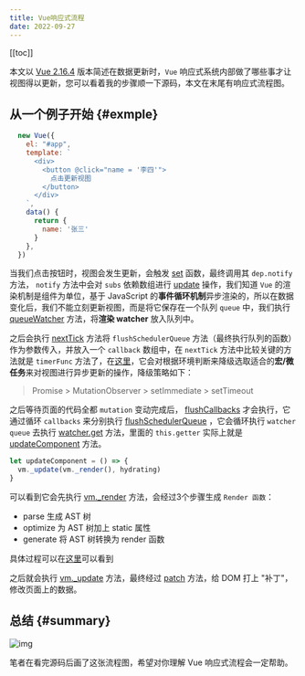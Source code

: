 ```yaml
---
title: Vue响应式流程
date: 2022-09-27
---
```


[[toc]]

本文以 [Vue 2.16.4](https://github.com/vuejs/vue/tree/v2.6.14) 版本简述在数据更新时，`Vue` 响应式系统内部做了哪些事才让视图得以更新，您可以看着我的步骤顺一下源码，本文在末尾有响应式流程图。
## 从一个例子开始 {#exmple}
```js
  new Vue({
    el: "#app",
    template: `
      <div>
        <button @click="name = '李四'">
          点击更新视图
        </button>
      </div>
    `,
    data() {
      return {
        name: '张三'
      }
    },
  })
```

当我们点击按钮时，视图会发生更新，会触发 [set](https://github.com/vuejs/vue/blob/v2.6.14/src/core/observer/index.js#L173-L192) 函数，最终调用其 `dep.notify` 方法， `notify` 方法中会对 `subs` 依赖数组进行 [update](https://github.com/vuejs/vue/blob/612fb89547711cacb030a3893a0065b785802860/src/core/observer/watcher.js#L165-L174) 操作，我们知道 `Vue` 的渲染机制是组件为单位，基于 JavaScript 的**事件循环机制**异步渲染的，所以在数据变化后，我们不能立刻更新视图，而是将它保存在一个队列 `queue` 中，我们执行 [queueWatcher](https://github.com/vuejs/vue/blob/612fb89547711cacb030a3893a0065b785802860/src/core/observer/watcher.js#L172) 方法，将**渲染 watcher** 放入队列中。  

之后会执行 [nextTick](https://github.com/vuejs/vue/blob/612fb89547/src/core/util/next-tick.js#L87-L110) 方法将 `flushSchedulerQueue` 方法（最终执行队列的函数）作为参数传入，并放入一个 `callback` 数组中，在 `nextTick` 方法中比较关键的方法就是 `timerFunc` 方法了，在[这里](https://github.com/vuejs/vue/blob/v2.6.14/src/core/util/next-tick.js#L42-L85)，它会对根据环境判断来降级选取适合的**宏/微任务**来对视图进行异步更新的操作，降级策略如下：  
> Promise > MutationObserver > setImmediate > setTimeout  

之后等待页面的代码全都 `mutation` 变动完成后， [flushCallbacks](https://github.com/vuejs/vue/blob/612fb89547/src/core/util/next-tick.js#L13-L20) 才会执行，它通过循环 `callbacks` 来分别执行 [flushSchedulerQueue](https://github.com/vuejs/vue/blob/612fb89547/src/core/observer/scheduler.js#L71-L111) ，它会循环执行 `watcher queue` 去执行 [watcher.get](https://github.com/vuejs/vue/blob/v2.6.14/src/core/observer/watcher.js#L102-L124) 方法，里面的 `this.getter` 实际上就是 [updateComponent](https://github.com/vuejs/vue/blob/v2.6.14/src/core/instance/lifecycle.js#L169-L192) 方法。
```js
let updateComponent = () => {
  vm._update(vm._render(), hydrating)
}
```
可以看到它会先执行 [vm._render](https://github.com/vuejs/vue/blob/612fb89547/src/core/instance/render.js#L69-L129) 方法，会经过3个步骤生成 `Render 函数`：  
- parse 生成 AST 树  
- optimize 为 AST 树加上 static 属性
- generate 将 AST 树转换为 render 函数  


具体过程可以在[这里](https://github.com/vuejs/vue/blob/612fb89547/src/compiler/index.js#L11-L25)可以看到  

之后就会执行 [vm._update](https://github.com/vuejs/vue/blob/v2.6.14/src/core/instance/lifecycle.js#L59-L88) 方法，最终经过 [patch](https://github.com/vuejs/vue/blob/612fb89547/src/core/vdom/patch.js#L700) 方法，给 DOM 打上 "补丁"，修改页面上的数据。  

## 总结 {#summary}
![img](/img/vuereactive.jpg)


笔者在看完源码后画了这张流程图，希望对你理解 Vue 响应式流程会一定帮助。
